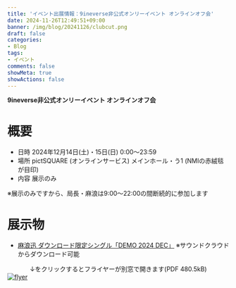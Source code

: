 ```yaml
---
title: 'イベント出展情報：9ineverse非公式オンリーイベント オンラインオフ会'
date: 2024-11-26T12:49:51+09:00
banner: /img/blog/20241126/clubcut.png
draft: false
categories:
- Blog
tags:
- イベント
comments: false
showMeta: true
showActions: false
---
```


**9ineverse非公式オンリーイベント オンラインオフ会**

# 概要
- 日時 2024年12月14日(土)・15日(日) 0:00～23:59
- 場所 pictSQUARE (オンラインサービス) メインホール・う1 (NMIの赤絨毯が目印)
- 内容 展示のみ

※展示のみですから、局長・麻浪は9:00〜22:00の間断続的に参加します

# 展示物
- [麻浪迅 ダウンロード限定シングル「DEMO 2024 DEC」](/music/nrdz-1) ※サウンドクラウドからダウンロード可能

<center>↓をクリックするとフライヤーが別窓で開きます(PDF 480.5kB)</center>
<a href="/img/blog/20241126/flyer.pdf" target="_blank"><img src="/img/blog/20241126/flyer.png" alt="flyer"></a>
